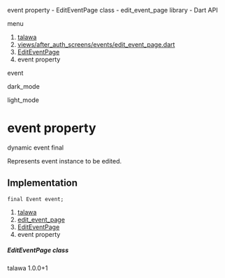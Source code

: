 




event property - EditEventPage class - edit\_event\_page library - Dart API







menu

1. [talawa](../../index.html)
2. [views/after\_auth\_screens/events/edit\_event\_page.dart](../../file-___home_harshil_Desktop_open-source_palisadoes_talawa_lib_views_after_auth_screens_events_edit_event_page/)
3. [EditEventPage](../../file-___home_harshil_Desktop_open-source_palisadoes_talawa_lib_views_after_auth_screens_events_edit_event_page/EditEventPage-class.html)
4. event property

event


dark\_mode

light\_mode




# event property


dynamic
event
final

Represents event instance to be edited.


## Implementation

```
final Event event;
```

 


1. [talawa](../../index.html)
2. [edit\_event\_page](../../file-___home_harshil_Desktop_open-source_palisadoes_talawa_lib_views_after_auth_screens_events_edit_event_page/)
3. [EditEventPage](../../file-___home_harshil_Desktop_open-source_palisadoes_talawa_lib_views_after_auth_screens_events_edit_event_page/EditEventPage-class.html)
4. event property

##### EditEventPage class





talawa
1.0.0+1






